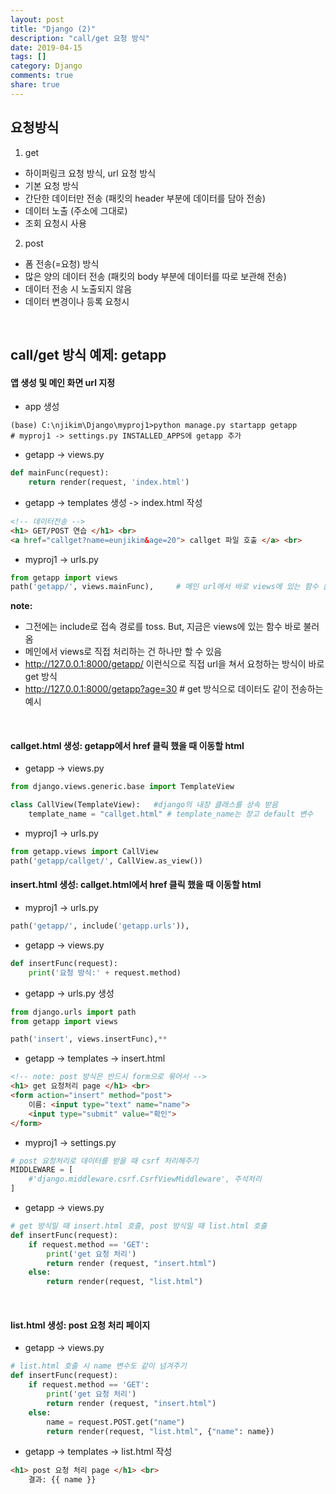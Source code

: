 ```yaml
---
layout: post
title: "Django (2)"
description: "call/get 요청 방식"
date: 2019-04-15
tags: []
category: Django
comments: true
share: true
---
```


## 요청방식
1. get
 - 하이퍼링크 요청 방식, url 요청 방식
 - 기본 요청 방식
 - 간단한 데이터만 전송 (패킷의 header 부분에 데이터를 담아 전송)
 - 데이터 노출 (주소에 그대로)
 - 조회 요청시 사용
    
2. post
 - 폼 전송(=요청) 방식
 - 많은 양의 데이터 전송 (패킷의 body 부분에 데이터를 따로 보관해 전송)
 - 데이터 전송 시 노출되지 않음
 - 데이터 변경이나 등록 요청시
<br>

## call/get 방식 예제: getapp

#### 앱 생성 및 메인 화면 url 지정

- app 생성

```
(base) C:\njikim\Django\myproj1>python manage.py startapp getapp
# myproj1 -> settings.py INSTALLED_APPS에 getapp 추가
```
- getapp -> views.py

```python
def mainFunc(request):
    return render(request, 'index.html')
```

- getapp -> templates 생성 -> index.html 작성

```html
<!-- 데이터전송 -->
<h1> GET/POST 연습 </h1> <br>
<a href="callget?name=eunjikim&age=20"> callget 파일 호출 </a> <br>
```

- myproj1 -> urls.py

```python
from getapp import views
path('getapp/', views.mainFunc),     # 메인 url에서 바로 views에 있는 함수 불러와서 처리 
```

**note:** 
- 그전에는 include로 접속 경로를 toss. But, 지금은 views에 있는 함수 바로 불러옴
- 메인에서 views로 직접 처리하는 건 하나만 할 수 있음
- http://127.0.0.1:8000/getapp/ 이런식으로 직접 url을 쳐서 요청하는 방식이 바로 get 방식
- http://127.0.0.1:8000/getapp?age=30    # get 방식으로 데이터도 같이 전송하는 예시

<Br>

#### callget.html 생성: getapp에서 href 클릭 했을 때 이동할 html 

- getapp -> views.py

```python
from django.views.generic.base import TemplateView

class CallView(TemplateView):   #django의 내장 클래스를 상속 받음
    template_name = "callget.html" # template_name는 장고 default 변수
```

- myproj1 -> urls.py

```python
from getapp.views import CallView
path('getapp/callget/', CallView.as_view())
```

#### insert.html 생성: callget.html에서 href 클릭 했을 때 이동할 html 
- myproj1 -> urls.py

```python    
path('getapp/', include('getapp.urls')),
```

- getapp -> views.py  

```python
def insertFunc(request):
    print('요청 방식:' + request.method)
```

- getapp -> urls.py 생성

```python
from django.urls import path
from getapp import views

path('insert', views.insertFunc),**
```

- getapp -> templates -> insert.html

```html
<!-- note: post 방식은 반드시 form으로 묶어서 -->      
<h1> get 요청처리 page </h1> <br>
<form action="insert" method="post">
    이름: <input type="text" name="name">
    <input type="submit" value="확인">
</form>    
```

- myproj1 -> settings.py

```python
# post 요청처리로 데이터를 받을 때 csrf 처리해주기
MIDDLEWARE = [
    #'django.middleware.csrf.CsrfViewMiddleware', 주석처리
]  
```

- getapp -> views.py

```python
# get 방식일 때 insert.html 호출, post 방식일 때 list.html 호출 
def insertFunc(request):
    if request.method == 'GET':
        print('get 요청 처리')
        return render (request, "insert.html")
    else:
        return render(request, "list.html")
```
<br>

#### list.html 생성: post 요청 처리 페이지 
- getapp -> views.py

```python
# list.html 호출 시 name 변수도 같이 넘겨주기 
def insertFunc(request):
    if request.method == 'GET':
        print('get 요청 처리')
        return render (request, "insert.html")
    else:
        name = request.POST.get("name")
        return render(request, "list.html", {"name": name})
```

- getapp -> templates -> list.html 작성

```html
<h1> post 요청 처리 page </h1> <br>
    결과: {{ name }}
```

<br>


